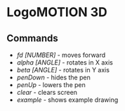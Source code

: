 LogoMOTION 3D
==========

## Commands

- *fd [NUMBER]* - moves forward
- *alpha [ANGLE]* - rotates in X axis
- *beta [ANGLE]* - rotates in Y axis
- *penDown* - hides the pen
- *penUp* - lowers the pen
- *clear* - clears screen
- *example* - shows example drawing